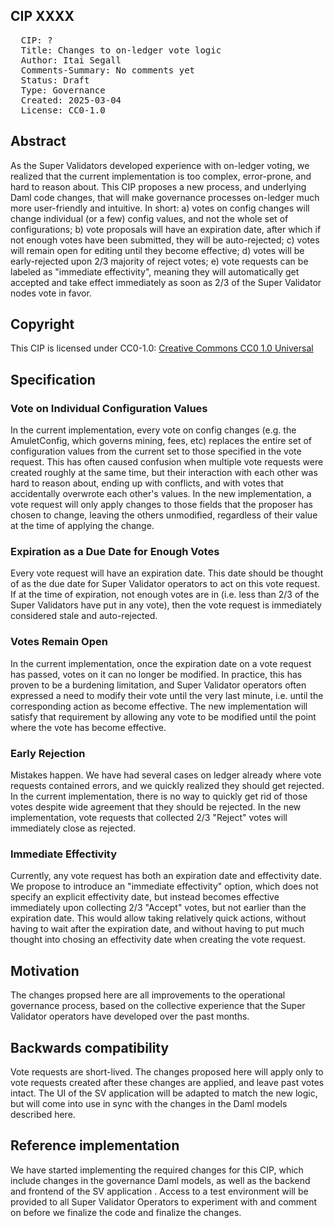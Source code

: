 ## CIP XXXX

<pre>
  CIP: ?
  Title: Changes to on-ledger vote logic
  Author: Itai Segall
  Comments-Summary: No comments yet
  Status: Draft
  Type: Governance
  Created: 2025-03-04
  License: CC0-1.0
</pre>

## Abstract

As the Super Validators developed experience with on-ledger voting, we realized that the current
implementation is too complex, error-prone, and hard to reason about. This CIP proposes a new
process, and underlying Daml code changes, that will make governance processes on-ledger much
more user-friendly and intuitive. In short:
a) votes on config changes will change individual (or a few) config values, and not the whole set of configurations;
b) vote proposals will have an expiration date, after which if not enough votes have been submitted,
they will be auto-rejected;
c) votes will remain open for editing until they become effective;
d) votes will be early-rejected upon 2/3 majority of reject votes;
e) vote requests can be labeled as "immediate effectivity",
meaning they will automatically get accepted and take effect immediately as soon as 2/3 of the
Super Validator nodes vote in favor.

## Copyright

This CIP is licensed under CC0-1.0: [Creative Commons CC0 1.0 Universal](https://creativecommons.org/publicdomain/zero/1.0/)

## Specification

### Vote on Individual Configuration Values

In the current implementation, every vote on config changes (e.g. the AmuletConfig, which governs
mining, fees, etc) replaces the entire set of configuration values from the current set to those
specified in the vote request. This has often caused confusion when multiple vote requests were
created roughly at the same time, but their interaction with each other was hard to reason about,
ending up with conflicts, and with votes that accidentally overwrote each other's values. In the
new implementation, a vote request will only apply changes to those fields that the proposer has
chosen to change, leaving the others unmodified, regardless of their value at the time of applying
the change.

### Expiration as a Due Date for Enough Votes

Every vote request will have an expiration date. This date should be thought of as the due date for
Super Validator operators to act on this vote request. If at the time of expiration, not enough
votes are in (i.e. less than 2/3 of the Super Validators have put in any vote), then the vote request
is immediately considered stale and auto-rejected.

### Votes Remain Open

In the current implementation, once the expiration date on a vote request has passed,
votes on it can no longer be modified. In practice, this has proven to be a burdening
limitation, and Super Validator operators often expressed a need to modify their vote
until the very last minute, i.e. until the corresponding action as become effective.
The new implementation will satisfy that requirement by allowing any vote to be modified
until the point where the vote has become effective.

### Early Rejection

Mistakes happen. We have had several cases on ledger already where vote requests contained
errors, and we quickly realized they should get rejected. In the current implementation,
there is no way to quickly get rid of those votes despite wide agreement that they should
be rejected. In the new implementation, vote requests that collected 2/3 "Reject" votes will
immediately close as rejected.

### Immediate Effectivity

Currently, any vote request has both an expiration date and effectivity date. We propose to introduce
an "immediate effectivity" option, which does not specify an explicit effectivity date, but instead
becomes effective immediately upon collecting 2/3 "Accept" votes, but not earlier than the
expiration date. This would allow taking relatively quick actions, without having to wait after the
expiration date, and without having to put much thought into chosing an effectivity date when
creating the vote request.


## Motivation

The changes propsed here are all improvements to the operational governance process, based on
the collective experience that the Super Validator operators have developed over the past months.

## Backwards compatibility

Vote requests are short-lived. The changes proposed here will apply only to vote requests created
after these changes are applied, and leave past votes intact. The UI of the SV application will
be adapted to match the new logic, but will come into use in sync with the changes in the Daml
models described here.

## Reference implementation

We have started implementing the required changes for this CIP, which include changes in the
governance Daml models, as well as the backend and frontend of the SV application . Access to a test
environment will be provided to all Super Validator Operators to experiment with and comment on
before we finalize the code and finalize the changes.
